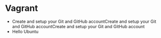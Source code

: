 # Vagrant
* Create and setup your Git and GitHub accountCreate and setup your Git and GitHub accountCreate and setup your Git and GitHub account
* Hello Ubuntu
